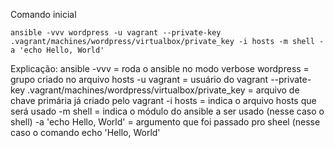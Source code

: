 Comando inicial
```
ansible -vvv wordpress -u vagrant --private-key .vagrant/machines/wordpress/virtualbox/private_key -i hosts -m shell -a 'echo Hello, World'
```
Explicação:
ansible -vvv = roda o ansible no modo verbose
wordpress = grupo criado no arquivo hosts
-u vagrant = usuário do vagrant
--private-key .vagrant/machines/wordpress/virtualbox/private_key = arquivo de chave primária já criado pelo vagrant
-i hosts =  indica o arquivo hosts que será usado
-m shell = indica o módulo do ansible a ser usado (nesse caso o shell)
-a 'echo Hello, World' = argumento que foi passado pro sheel (nesse caso o comando echo 'Hello, World'

